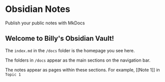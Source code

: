 # Obsidian Notes

Publish your public notes with MkDocs

## Welcome to Billy's Obsidian Vault!

The `index.md` in the `/docs` folder is the homepage you see here.

The folders in `/docs` appear as the main sections on the navigation bar.

The notes appear as pages within these sections. For example, [[Note 1]] in `Topic 1`
